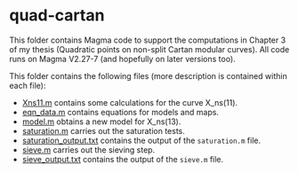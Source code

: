 # quad-cartan
This folder contains Magma code to support the computations in Chapter 3 of my thesis (Quadratic points on non-split Cartan modular curves). All code runs on Magma V2.27-7 (and hopefully on later versions too).

This folder contains the following files (more description is contained within each file):

- [Xns11.m](Xns11.m) contains some calculations for the curve X_ns(11).
- [eqn_data.m](eqn_data.m) contains equations for models and maps.
- [model.m](model.m) obtains a new model for X_ns(13).
- [saturation.m](saturation.m) carries out the saturation tests.
- [saturation_output.txt](saturation.m) contains the output of the `saturation.m` file.
- [sieve.m](saturation.m) carries out the sieving step.
- [sieve_output.txt](saturation.m) contains the output of the `sieve.m` file.

